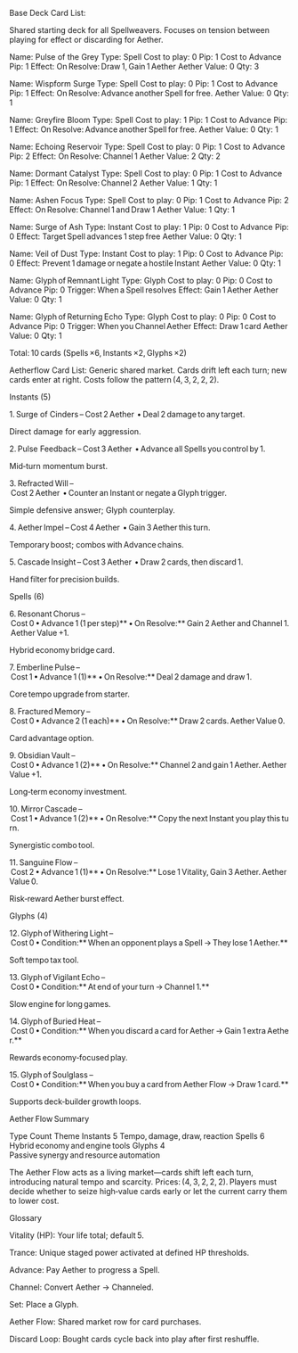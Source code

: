Base Deck Card List:

Shared starting deck for all Spellweavers. Focuses on tension between playing for effect or discarding for Aether.

Name: Pulse of the Grey
Type: Spell
Cost to play: 0
Pip: 1
Cost to Advance Pip: 1
Effect: On Resolve: Draw 1, Gain 1 Aether
Aether Value: 0
Qty: 3

Name: Wispform Surge
Type: Spell
Cost to play: 0
Pip: 1
Cost to Advance Pip: 1
Effect: On Resolve: Advance another Spell for free.
Aether Value: 0
Qty: 1

Name: Greyfire Bloom
Type: Spell
Cost to play: 1
Pip: 1
Cost to Advance Pip: 1
Effect: On Resolve: Advance another Spell for free.
Aether Value: 0
Qty: 1

Name: Echoing Reservoir
Type: Spell
Cost to play: 0
Pip: 1
Cost to Advance Pip: 2
Effect: On Resolve: Channel 1
Aether Value: 2
Qty: 2

Name: Dormant Catalyst
Type: Spell
Cost to play: 0
Pip: 1
Cost to Advance Pip: 1
Effect: On Resolve: Channel 2
Aether Value: 1
Qty: 1

Name: Ashen Focus
Type: Spell
Cost to play: 0
Pip: 1
Cost to Advance Pip: 2
Effect: On Resolve: Channel 1 and Draw 1
Aether Value: 1
Qty: 1

Name: Surge of Ash
Type: Instant
Cost to play: 1
Pip: 0
Cost to Advance Pip: 0
Effect: Target Spell advances 1 step free
Aether Value: 0
Qty: 1

Name: Veil of Dust
Type: Instant
Cost to play: 1
Pip: 0
Cost to Advance Pip: 0
Effect: Prevent 1 damage or negate a hostile Instant
Aether Value: 0
Qty: 1

Name: Glyph of Remnant Light
Type: Glyph
Cost to play: 0
Pip: 0
Cost to Advance Pip: 0
Trigger: When a Spell resolves
Effect: Gain 1 Aether
Aether Value: 0
Qty: 1

Name: Glyph of Returning Echo
Type: Glyph
Cost to play: 0
Pip: 0
Cost to Advance Pip: 0
Trigger: When you Channel Aether
Effect: Draw 1 card
Aether Value: 0
Qty: 1

Total: 10 cards (Spells ×6, Instants ×2, Glyphs ×2)


Aetherflow Card List:
Generic shared market. Cards drift left each turn; new cards enter at right. Costs follow the pattern (4, 3, 2, 2, 2).

Instants (5)

1. Surge of Cinders – Cost 2 Aether  • Deal 2 damage to any target.

Direct damage for early aggression.

2. Pulse Feedback – Cost 3 Aether  • Advance all Spells you control by 1.

Mid‑turn momentum burst.

3. Refracted Will – Cost 2 Aether  • Counter an Instant or negate a Glyph trigger.

Simple defensive answer; Glyph counterplay.

4. Aether Impel – Cost 4 Aether  • Gain 3 Aether this turn.

Temporary boost; combos with Advance chains.

5. Cascade Insight – Cost 3 Aether  • Draw 2 cards, then discard 1.

Hand filter for precision builds.

Spells (6)

6. Resonant Chorus – Cost 0 • Advance 1 (1 per step)** • On Resolve:** Gain 2 Aether and Channel 1. Aether Value +1.

Hybrid economy bridge card.

7. Emberline Pulse – Cost 1 • Advance 1 (1)** • On Resolve:** Deal 2 damage and draw 1.

Core tempo upgrade from starter.

8. Fractured Memory – Cost 0 • Advance 2 (1 each)** • On Resolve:** Draw 2 cards. Aether Value 0.

Card advantage option.

9. Obsidian Vault – Cost 0 • Advance 1 (2)** • On Resolve:** Channel 2 and gain 1 Aether. Aether Value +1.

Long‑term economy investment.

10. Mirror Cascade – Cost 1 • Advance 1 (2)** • On Resolve:** Copy the next Instant you play this turn.

Synergistic combo tool.

11. Sanguine Flow – Cost 2 • Advance 1 (1)** • On Resolve:** Lose 1 Vitality, Gain 3 Aether. Aether Value 0.

Risk‑reward Aether burst effect.

Glyphs (4)

12. Glyph of Withering Light – Cost 0 • Condition:** When an opponent plays a Spell → They lose 1 Aether.**

Soft tempo tax tool.

13. Glyph of Vigilant Echo – Cost 0 • Condition:** At end of your turn → Channel 1.**

Slow engine for long games.

14. Glyph of Buried Heat – Cost 0 • Condition:** When you discard a card for Aether → Gain 1 extra Aether.**

Rewards economy‑focused play.

15. Glyph of Soulglass – Cost 0 • Condition:** When you buy a card from Aether Flow → Draw 1 card.**

Supports deck‑builder growth loops.


Aether Flow Summary

Type	Count	Theme
Instants	5	Tempo, damage, draw, reaction
Spells	6	Hybrid economy and engine tools
Glyphs	4	Passive synergy and resource automation

The Aether Flow acts as a living market—cards shift left each turn, introducing natural tempo and scarcity. Prices: (4, 3, 2, 2, 2). Players must decide whether to seize high‑value cards early or let the current carry them to lower cost.




Glossary

Vitality (HP): Your life total; default 5.

Trance: Unique staged power activated at defined HP thresholds.

Advance: Pay Aether to progress a Spell.

Channel: Convert Aether → Channeled.

Set: Place a Glyph.

Aether Flow: Shared market row for card purchases.

Discard Loop: Bought cards cycle back into play after first reshuffle.
